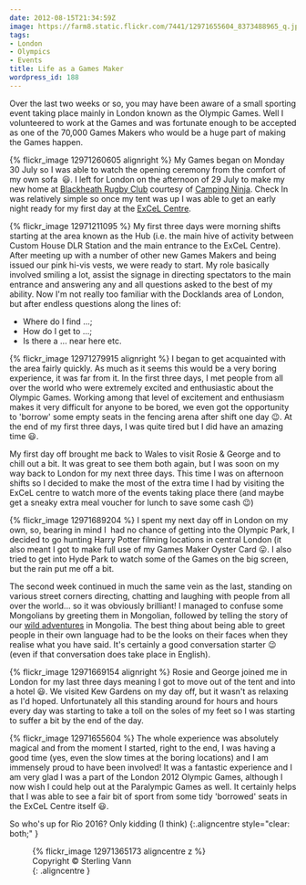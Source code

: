 ```yaml
---
date: 2012-08-15T21:34:59Z
image: https://farm8.static.flickr.com/7441/12971655604_8373488965_q.jpg
tags:
- London
- Olympics
- Events
title: Life as a Games Maker
wordpress_id: 188
---
```


Over the last two weeks or so, you may have been aware of a small sporting event taking place mainly
in London known as the Olympic Games. Well I volunteered to work at the Games and was fortunate
enough to be accepted as one of the 70,000 Games Makers who would be a huge part of making the Games
happen.

{% flickr_image 12971260605 alignright %}
My Games began on Monday 30 July so I was able to watch the opening ceremony from the comfort of my
own sofa  :smiley:. I left for London on the afternoon of 29 July to make my new home at
[Blackheath Rugby Club][brc] courtesy of [Camping Ninja][cn]. Check In was relatively simple so once
my tent was up I was able to get an early night ready for my first day at the [ExCeL Centre][ec].

{% flickr_image 12971211095 %}
My first three days were morning shifts starting at the area known as the Hub (i.e. the main hive of
activity between Custom House DLR Station and the main entrance to the ExCeL Centre). After meeting
up with a number of other new Games Makers and being issued our pink hi-vis vests, we were ready to
start. My role basically involved smiling a lot, assist the signage in directing spectators to the
main entrance and answering any and all questions asked to the best of my ability. Now I'm not
really too familiar with the Docklands area of London, but after endless questions along the lines
of:
	
  * Where do I find ...;
  * How do I get to ...;
  * Is there a ... near here etc.

{% flickr_image 12971279915 alignright %}
I began to get acquainted with the area fairly quickly. As much
as it seems this would be a very boring experience, it was far from it. In the first three days, I met
people from all over the world who were extremely excited and enthusiastic about the Olympic Games.
Working among that level of excitement and enthusiasm makes it very difficult for anyone to be bored, we
even got the opportunity to 'borrow' some empty seats in the fencing arena after shift one day :wink:. At
the end of my first three days, I was quite tired but I did have an amazing time :smiley:.

My first day off brought me back to Wales to visit Rosie & George and to chill out a bit. It was great
to see them both again, but I was soon on my way back to London for my next three days. This time I was
on afternoon shifts so I decided to make the most of the extra time I had by visiting the ExCeL centre
to watch more of the events taking place there (and maybe get a sneaky extra meal voucher for lunch to
save some cash :wink:)

{% flickr_image 12971689204 %}
I spent my next day off in London on my own, so, bearing in mind I  had no chance of getting into
the Olympic Park, I decided to go hunting Harry Potter filming locations in central London (it also
meant I got to make full use of my Games Maker Oyster Card :stuck_out_tongue:. I also tried to get
into Hyde Park to watch some of the Games on the big screen, but the rain put me off a bit.

The second week continued in much the same vein as the last, standing on various street corners directing,
chatting and laughing with people from all over the world... so it was obviously brilliant! I managed to
confuse some Mongolians by greeting them in Mongolian, followed by telling the story of our
[wild adventures][adv] in Mongolia. The best thing about being able to greet people in their own language 
had to be the looks on their faces when they realise what you have said. It's certainly a good conversation 
starter :wink: (even if that conversation does take place in English).

{% flickr_image 12971669154 alignright %}
Rosie and George joined me in London for my last three days meaning
I got to move out of the tent and into a hotel :smiley:. We visited Kew Gardens on my day off, but it wasn't as
relaxing as I'd hoped. Unfortunately all this standing around for hours and hours every day was starting to
take a toll on the soles of my feet so I was starting to suffer a bit by the end of the day.

{% flickr_image 12971655604 %}
The whole experience was absolutely magical and from the moment I started,
right to the end, I was having a good time (yes, even the slow times at the boring locations) and I am
immensely proud to have been involved! It was a fantastic experience and I am very glad I was a part of
the London 2012 Olympic Games, although I now wish I could help out at the Paralympic Games as well. It
certainly helps that I was able to see a fair bit of sport from some tidy 'borrowed' seats in the ExCeL
Centre itself :smiley:.

So who's up for Rio 2016? Only kidding (I think)
{:.aligncentre style="clear: both;" }

<figure markdown="1">
  {% flickr_image 12971365173 aligncentre z %}
  <figcaption>Copyright &copy; Sterling Vann</figcaption>{: .aligncentre }
</figure>

[brc]: //www.pitchero.com/clubs/blackheath/ "Blackheath Rugby Club"
[cn]: //www.campingninja.com/ "Camping Ninja"
[ec]: //www.excel-london.co.uk/ "ExCeL Centre"
[adv]: //travel.perry-online.me.uk/trips/china-2009/ "China & Mongolia 2009"
